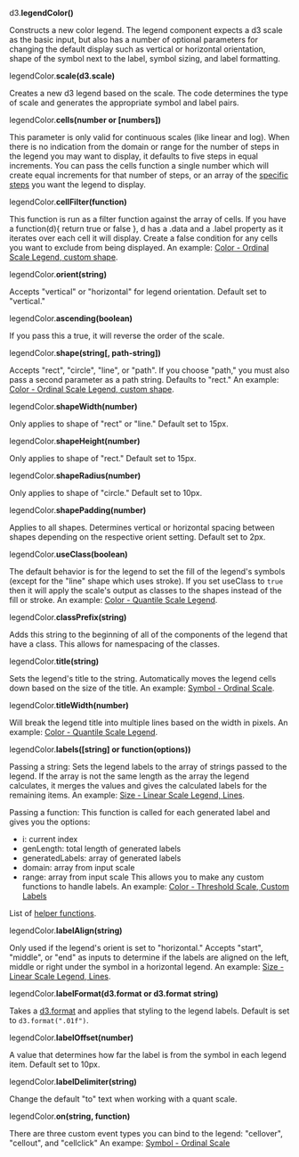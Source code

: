 d3.**legendColor()**

Constructs a new color legend. The legend component expects a d3 scale as the basic input, but also has a number of optional parameters for changing the default display such as vertical or horizontal orientation, shape of the symbol next to the label, symbol sizing, and label formatting.

legendColor.**scale(d3.scale)**

Creates a new d3 legend based on the scale. The code determines the type of scale and generates the appropriate symbol and label pairs.

legendColor.**cells(number or [numbers])**

This parameter is only valid for continuous scales (like linear and log). When there is no indication from the domain or range for the number of steps in the legend you may want to display, it defaults to five steps in equal increments. You can pass the cells function a single number which will create equal increments for that number of steps, or an array of the [specific steps](#color-linear-custom) you want the legend to display.

legendColor.**cellFilter(function)**

This function is run as a filter function against the array of cells. If you have a function(d){ return true or false }, d has a .data and a .label property as it iterates over each cell it will display. Create a false condition for any cells you want to exclude from being displayed. An example: [Color - Ordinal Scale Legend, custom shape](#color-ordinal).

legendColor.**orient(string)**

Accepts "vertical" or "horizontal" for legend orientation. Default set to "vertical."

legendColor.**ascending(boolean)**

If you pass this a true, it will reverse the order of the scale.

legendColor.**shape(string[, path-string])**

Accepts "rect", "circle", "line", or "path". If you choose "path," you must also pass a second parameter as a path string. Defaults to "rect." An example: [Color - Ordinal Scale Legend, custom shape](#color-ordinal).

legendColor.**shapeWidth(number)**

Only applies to shape of "rect" or "line." Default set to 15px.

legendColor.**shapeHeight(number)**

Only applies to shape of "rect." Default set to 15px.

legendColor.**shapeRadius(number)**

Only applies to shape of "circle." Default set to 10px.

legendColor.**shapePadding(number)**

Applies to all shapes. Determines vertical or horizontal spacing between shapes depending on the respective orient setting. Default set to 2px.

legendColor.**useClass(boolean)**

The default behavior is for the legend to set the fill of the legend's symbols (except for the "line" shape which uses stroke). If you set useClass to `true` then it will apply the scale's output as classes to the shapes instead of the fill or stroke. An example: [Color - Quantile Scale Legend](#color-quant).

legendColor.**classPrefix(string)**

Adds this string to the beginning of all of the components of the legend that have a class. This allows for namespacing of the classes.

legendColor.**title(string)**

Sets the legend's title to the string. Automatically moves the legend cells down based on the size of the title. An example: [Symbol - Ordinal Scale](#symbol-ordinal).

legendColor.**titleWidth(number)**

Will break the legend title into multiple lines based on the width in pixels. An example: [Color - Quantile Scale Legend](#color-quant).

legendColor.**labels([string] or function(options))**

Passing a string:
Sets the legend labels to the array of strings passed to the legend. If the array is not the same length as the array the legend calculates, it merges the values and gives the calculated labels for the remaining items. An example: [Size - Linear Scale Legend, Lines](#size-line).

Passing a function:
This function is called for each generated label and gives you the options:
- i: current index
- genLength: total length of generated labels
- generatedLabels: array of generated labels
- domain: array from input scale
- range: array from input scale
This allows you to make any custom functions to handle labels. An example: [Color - Threshold Scale, Custom Labels](#color-threshold)

List of [helper functions](#helpers).

legendColor.**labelAlign(string)**

Only used if the legend's orient is set to "horizontal." Accepts "start", "middle", or "end" as inputs to determine if the labels are aligned on the left, middle or right under the symbol in a horizontal legend. An example: [Size - Linear Scale Legend, Lines](#size-line).

legendColor.**labelFormat(d3.format or d3.format string)**

Takes a [d3.format](https://github.com/mbostock/d3/wiki/Formatting) and applies that styling to the legend labels. Default is set to `d3.format(".01f")`.

legendColor.**labelOffset(number)**

A value that determines how far the label is from the symbol in each legend item. Default set to 10px.

legendColor.**labelDelimiter(string)**

Change the default "to" text when working with a quant scale.

legendColor.**on(string, function)**

There are three custom event types you can bind to the legend: "cellover", "cellout", and "cellclick" An exampe: [Symbol - Ordinal Scale](#symbol-ordinal)
